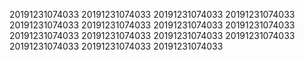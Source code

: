 20191231074033
20191231074033
20191231074033
20191231074033
20191231074033
20191231074033
20191231074033
20191231074033
20191231074033
20191231074033
20191231074033
20191231074033
20191231074033
20191231074033
20191231074033
